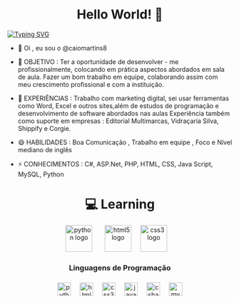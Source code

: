 
<h1 align="center"> Hello World! 💯</h1>

<a href="https://git.io/typing-svg" ><img src="https://readme-typing-svg.herokuapp.com?font=Fira+Code&size=19&duration=3500&pause=1000&color=800080&width=400&separator=%3E&lines=System.out.println(%22Hello%2C+World!%22);%3ESELECT+nome++FROM+pessoas++WHERE+nome+%3D+'Guilherme';" alt="Typing SVG" />
</a>

- 👋 Oi , eu sou o @caiomartins8
  
- 👀 OBJETIVO :
 Ter a oportunidade de desenvolver - me profissionalmente, colocando em prática aspectos abordados em sala de aula. Fazer um bom trabalho em equipe,
 colaborando assim com meu crescimento profissional e com a instituição.
  
- 🌱 EXPERIÊNCIAS :
   Trabalho com marketing digital, sei usar ferramentas como Word, Excel e outros sites,além de estudos de programação e desenvolvimento de software
   abordados nas aulas Experiência também como suporte em empresas : Editorial Multimarcas, Vidraçaria Silva, Shippify e Corgie.
  
- 😄 HABILIDADES :
 Boa Comunicação , Trabalho em equipe , Foco e Nível mediano de inglês

- ⚡ CONHECIMENTOS :
C#, ASP.Net, PHP, HTML, CSS, Java Script, MySQL, Python


<h1 align="center">💻 Learning </h1>

<div align="center">

 <img src="https://github.com/user-attachments/assets/5192ed43-cf29-40e8-8c27-27b73676061b" height="60" alt="python logo"  />
  <img width="20" />
  <img src="https://github.com/user-attachments/assets/b5ef23d7-d1a3-4d24-85c8-1dd340237b50" height="60" alt="html5 logo"  />
  <img width="12" />
  <img src="https://github.com/user-attachments/assets/6e723811-0b7d-4e87-8c0c-685de0ca50a6" height="60" alt="css3 logo"  />
  <img width="12" />

  </div>

<h3 align="center">Linguagens de Programação</h3>

###

<div align="center">
  <img src="https://cdn.jsdelivr.net/gh/devicons/devicon/icons/python/python-original.svg" height="30" alt="python logo"  />
  <img width="12" />
  <img src="https://cdn.jsdelivr.net/gh/devicons/devicon/icons/html5/html5-original.svg" height="30" alt="html5 logo"  />
  <img width="12" />
  <img src="https://cdn.jsdelivr.net/gh/devicons/devicon/icons/css3/css3-original.svg" height="30" alt="css3 logo"  />
  <img width="12" />
  <img src="https://cdn.jsdelivr.net/gh/devicons/devicon/icons/javascript/javascript-original.svg" height="30" alt="javascript logo"  />
  <img width="12" />
  <img src="https://cdn.jsdelivr.net/gh/devicons/devicon/icons/csharp/csharp-original.svg" height="30" alt="csharp logo"  />
  <img width="12" />
  <img src="https://cdn.jsdelivr.net/gh/devicons/devicon/icons/mysql/mysql-original.svg" height="30" alt="mysql logo"  />
</div>


<!---
caiomartins8/caiomartins8 is a ✨ special ✨ repository because its `README.md` (this file) appears on your GitHub profile.
You can click the Preview link to take a look at your changes.
--->
